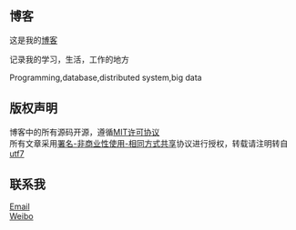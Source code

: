 ## 博客

这是我的[博客](http://utf7.github.io)  

记录我的学习，生活，工作的地方

Programming,database,distributed system,big data
## 版权声明

博客中的所有源码开源，遵循[MIT许可协议](http://zh.wikipedia.org/wiki/MIT_License)  
所有文章采用[署名-非商业性使用-相同方式共享](http://creativecommons.org/licenses/by-nc-sa/3.0/)协议进行授权，转载请注明转自[utf7](http://utf7.github.io)

## 联系我
[Email](chenyechao@gmail.com)  
[Weibo](http://weibo.com/chenyechao)
